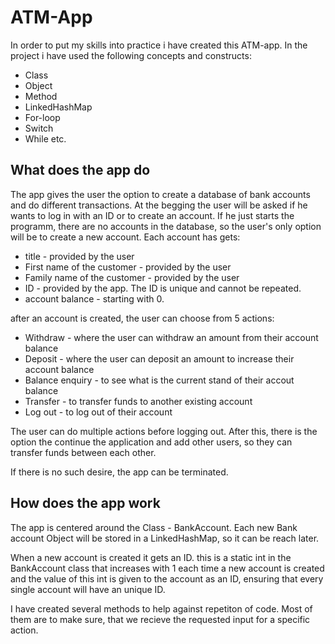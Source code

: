 # ATM-App

In order to put my skills into practice i have created this ATM-app. In the project i have used the following concepts and constructs:
  * Class
  * Object
  * Method
  * LinkedHashMap
  * For-loop
  * Switch
  * While
etc.

## What does the app do

The app gives the user the option to create a database of bank accounts and do different transactions. At the begging the user will be asked if he wants to log in with an ID or to create an account. If he just starts the programm, there are no accounts in the database, so the user's only option will be to create a new account. Each account has gets:
  * title - provided by the user
  * First name of the customer - provided by the user
  * Family name of the customer - provided by the user
  * ID - provided by the app. The ID is unique and cannot be repeated.
  * account balance - starting with 0.
  
after an account is created, the user can choose from 5 actions:
  * Withdraw - where the user can withdraw an amount from their account balance
  * Deposit - where the user can deposit an amount to increase their account balance
  * Balance enquiry - to see what is the current stand of their accout balance
  * Transfer - to transfer funds to another existing account
  * Log out - to log out of their account

The user can do multiple actions before logging out. After this, there is the option the continue the application and add other users, so they can transfer funds between each other.

If there is no such desire, the app can be terminated.

## How does the app work

The app is centered around the Class - BankAccount. Each new Bank account Object will be stored in a LinkedHashMap, so it can be reach later. 

When a new account is created it gets an ID. this is a static int in the BankAccount class that increases with 1 each time a new account is created and the value of this int is given to the account as an ID, ensuring that every single account will have an unique ID. 

I have created several methods to help against repetiton of code. Most of them are to make sure, that we recieve the requested input for a specific action.
